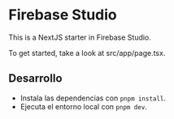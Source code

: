 # Firebase Studio

This is a NextJS starter in Firebase Studio.

To get started, take a look at src/app/page.tsx.

## Desarrollo

- Instala las dependencias con `pnpm install`.
- Ejecuta el entorno local con `pnpm dev`.

